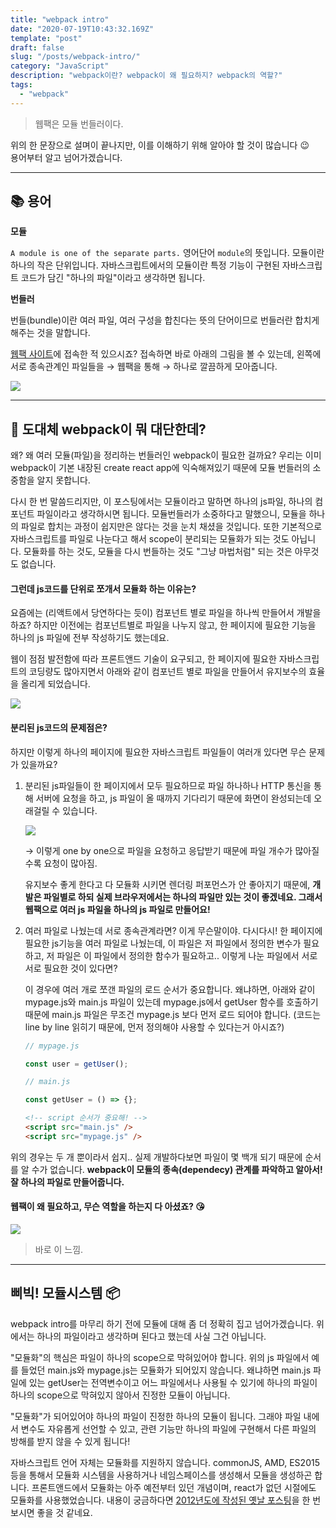 ```yaml
---
title: "webpack intro"
date: "2020-07-19T10:43:32.169Z"
template: "post"
draft: false
slug: "/posts/webpack-intro/"
category: "JavaScript"
description: "webpack이란? webpack이 왜 필요하지? webpack의 역할?"
tags:
  - "webpack"
---
```



> 웹팩은 모듈 번들러이다.

위의 한 문장으로 설며이 끝나지만, 이를 이해하기 위해 알아야 할 것이 많습니다 😉<br/>
용어부터 알고 넘어가겠습니다.

---

## 📚 용어

**모듈**

`A module is one of the separate parts.` 영어단어 `module`의 뜻입니다. 모듈이란 하나의 작은 단위입니다. 자바스크립트에서의 모듈이란 특정 기능이 구현된 자바스크립트 코드가 담긴 "하나의 파일"이라고 생각하면 됩니다.

**번들러**

번들(bundle)이란 여러 파일, 여러 구성을 합친다는 뜻의 단어이므로 번들러란 합치게 해주는 것을 말합니다. 

[웹팩 사이트](https://webpack.js.org/)에 접속한 적 있으시죠? 접속하면 바로 아래의 그림을 볼 수 있는데, 왼쪽에 서로 종속관계인 파일들을 → 웹팩을 통해 → 하나로 깔끔하게 모아줍니다.

![](/media/200719-webpack.png)

---

## 🧐 도대체 webpack이 뭐 대단한데?


왜? 왜 여러 모듈(파일)을 정리하는 번들러인 webpack이 필요한 걸까요? 우리는 이미 webpack이 기본 내장된 create react app에 익숙해져있기 때문에 모듈 번들러의 소중함을 알지 못합니다.

다시 한 번 말씀드리지만, 이 포스팅에서는 모듈이라고 말하면 하나의 js파일, 하나의 컴포넌트 파일이라고 생각하시면 됩니다. 모듈번들러가 소중하다고 말했으니, 모듈을 하나의 파일로 합치는 과정이 쉽지만은 않다는 것을 눈치 채셨을 것입니다. 또한 기본적으로 자바스크립트를 파일로 나눈다고 해서 scope이 분리되는 모듈화가 되는 것도 아닙니다. 모듈화를 하는 것도, 모듈을 다시 번들하는 것도 "그냥 마법처럼" 되는 것은 아무것도 없습니다.

#### 그런데 js코드를 단위로 쪼개서 모듈화 하는 이유는?

요즘에는 (리액트에서 당연하다는 듯이) 컴포넌트 별로 파일을 하나씩 만들어서 개발을 하죠? 하지만 이전에는 컴포넌트별로 파일을 나누지 않고, 한 페이지에 필요한 기능을 하나의 js 파일에 전부 작성하기도 했는데요.

웹이 점점 발전함에 따라 프론트앤드 기술이 요구되고, 한 페이지에 필요한 자바스크립트의 코딩량도 많아지면서 아래와 같이 컴포넌트 별로 파일을 만들어서 유지보수의 효율을 올리게 되었습니다.

![](/media/200719-component.png)

#### 분리된 js코드의 문제점은?
하지만 이렇게 하나의 페이지에 필요한 자바스크립트 파일들이 여러개 있다면 무슨 문제가 있을까요?

1. 분리된 js파일들이 한 페이지에서 모두 필요하므로 파일 하나하나 HTTP 통신을 통해 서버에 요청을 하고, js 파일이 올 때까지 기다리기 때문에 화면이 완성되는데 오래걸릴 수 있습니다.

    ![](/media/200719-seperated.png)

    → 이렇게 one by one으로 파일을 요청하고 응답받기 때문에 파일 개수가 많아질 수록 요청이 많아짐.

    유지보수 좋게 한다고 다 모듈화 시키면 렌더링 퍼포먼스가 안 좋아지기 때문에, **개발은 파일별로 하되 실제 브라우저에서는 하나의 파일만 있는 것이 좋겠네요. 그래서 웹팩으로 여러 js 파일을 하나의 js 파일로 만들어요!**

2. 여러 파일로 나눴는데 서로 종속관계라면? 이게 무슨말이야. 다시다시! 한 페이지에 필요한 js기능을 여러 파일로 나눴는데, 이 파일은 저 파일에서 정의한 변수가 필요하고, 저 파일은 이 파일에서 정의한 함수가 필요하고.. 이렇게 나눈 파일에서 서로서로 필요한 것이 있다면?

    이 경우에 여러 개로 쪼갠 파일의 로드 순서가 중요합니다. 왜냐하면, 아래와 같이 mypage.js와 main.js 파일이 있는데 mypage.js에서 getUser 함수를 호출하기 때문에 main.js 파일은 무조건 mypage.js 보다 먼저 로드 되어야 합니다. (코드는 line by line 읽히기 때문에, 먼저 정의해야 사용할 수 있다는거 아시죠?)

    ```jsx
    // mypage.js

    const user = getUser();
    ```

    ```jsx
    // main.js

    const getUser = () => {};
    ```

    ```html
    <!-- script 순서가 중요해! -->
    <script src="main.js" />
    <script src="mypage.js" />
    ```

위의 경우는 두 개 뿐이라서 쉽지.. 실제 개발하다보면 파일이 몇 백개 되기 때문에 순서를 알 수가 없습니다. **webpack이 모듈의 종속(dependecy) 관계를 파악하고 알아서! 잘 하나의 파일로 만들어줍니다.**

#### 웹팩이 왜 필요하고, 무슨 역할을 하는지 다 아셨죠? 😘

![](/media/200719-webpack-bundler.jpg)

> 바로 이 느낌.

---

## 삐빅! 모듈시스템 📦

webpack intro를 마무리 하기 전에 모듈에 대해 좀 더 정확히 집고 넘어가겠습니다. 위에서는 하나의 파일이라고 생각하며 된다고 했는데 사실 그건 아닙니다.

"모듈화"의 핵심은 파일이 하나의 scope으로 막혀있어야 합니다. 위의 js 파일에서 예를 들었던 main.js와 mypage.js는 모듈화가 되어있지 않습니다. 
왜냐하면 main.js 파일에 있는 getUser는 전역변수이고 어느 파일에서나 사용될 수 있기에 하나의 파일이 하나의 scope으로 막혀있지 않아서 진정한 모듈이 아닙니다. 


"모듈화"가 되어있어야 하나의 파일이 진정한 하나의 모듈이 됩니다. 그래야 파일 내에서 변수도 자유롭게 선언할 수 있고, 관련 기능만 하나의 파일에 구현해서 다른 파일의 방해를 받지 않을 수 있게 됩니다!

자바스크립트 언어 자체는 모듈화를 지원하지 않습니다. commonJS, AMD, ES2015 등을 통해서 모듈화 시스템을 사용하거나 네임스페이스를 생성해서 모듈을 생성하곤 합니다. 프론트앤드에서 모듈화는 아주 예전부터 있던 개념이며, react가 없던 시절에도 모듈화를 사용했었습니다. 내용이 궁금하다면 [2012년도에 작성된 옛날 포스팅](https://d2.naver.com/helloworld/12864)을 한 번 보시면 좋을 것 같네요.
